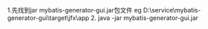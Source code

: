 1.先找到jar mybatis-generator-gui.jar包文件 eg D:\service\mybatis-generator-gui\target\jfx\app
2. java -jar mybatis-generator-gui.jar
